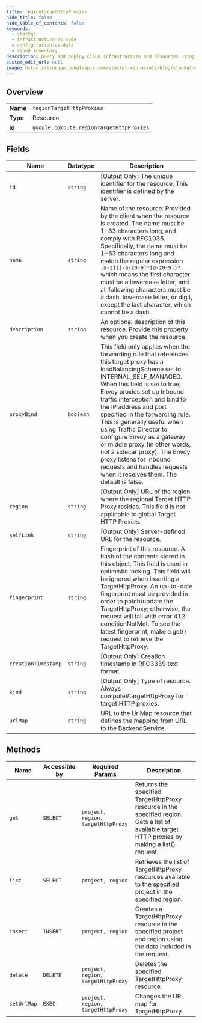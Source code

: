 ```yaml
---
title: regionTargetHttpProxies
hide_title: false
hide_table_of_contents: false
keywords:
  - stackql
  - infrastructure-as-code
  - configuration-as-data
  - cloud inventory
description: Query and Deploy Cloud Infrastructure and Resources using SQL
custom_edit_url: null
image: https://storage.googleapis.com/stackql-web-assets/blog/stackql-blog-post-featured-image.png
---
```

  
    

## Overview
<table><tbody>
<tr><td><b>Name</b></td><td><code>regionTargetHttpProxies</code></td></tr>
<tr><td><b>Type</b></td><td>Resource</td></tr>
<tr><td><b>Id</b></td><td><code>google.compute.regionTargetHttpProxies</code></td></tr>
</tbody></table>

## Fields
| Name | Datatype | Description |
| ---- | -------- | ----------- |
| `id` | `string` | [Output Only] The unique identifier for the resource. This identifier is defined by the server. |
| `name` | `string` | Name of the resource. Provided by the client when the resource is created. The name must be 1-63 characters long, and comply with RFC1035. Specifically, the name must be 1-63 characters long and match the regular expression `[a-z]([-a-z0-9]*[a-z0-9])?` which means the first character must be a lowercase letter, and all following characters must be a dash, lowercase letter, or digit, except the last character, which cannot be a dash. |
| `description` | `string` | An optional description of this resource. Provide this property when you create the resource. |
| `proxyBind` | `boolean` | This field only applies when the forwarding rule that references this target proxy has a loadBalancingScheme set to INTERNAL_SELF_MANAGED. When this field is set to true, Envoy proxies set up inbound traffic interception and bind to the IP address and port specified in the forwarding rule. This is generally useful when using Traffic Director to configure Envoy as a gateway or middle proxy (in other words, not a sidecar proxy). The Envoy proxy listens for inbound requests and handles requests when it receives them. The default is false. |
| `region` | `string` | [Output Only] URL of the region where the regional Target HTTP Proxy resides. This field is not applicable to global Target HTTP Proxies. |
| `selfLink` | `string` | [Output Only] Server-defined URL for the resource. |
| `fingerprint` | `string` | Fingerprint of this resource. A hash of the contents stored in this object. This field is used in optimistic locking. This field will be ignored when inserting a TargetHttpProxy. An up-to-date fingerprint must be provided in order to patch/update the TargetHttpProxy; otherwise, the request will fail with error 412 conditionNotMet. To see the latest fingerprint, make a get() request to retrieve the TargetHttpProxy. |
| `creationTimestamp` | `string` | [Output Only] Creation timestamp in RFC3339 text format. |
| `kind` | `string` | [Output Only] Type of resource. Always compute#targetHttpProxy for target HTTP proxies. |
| `urlMap` | `string` | URL to the UrlMap resource that defines the mapping from URL to the BackendService. |
## Methods
| Name | Accessible by | Required Params | Description |
| ---- | ------------- | --------------- | ----------- |
| `get` | `SELECT` | `project, region, targetHttpProxy` | Returns the specified TargetHttpProxy resource in the specified region. Gets a list of available target HTTP proxies by making a list() request. |
| `list` | `SELECT` | `project, region` | Retrieves the list of TargetHttpProxy resources available to the specified project in the specified region. |
| `insert` | `INSERT` | `project, region` | Creates a TargetHttpProxy resource in the specified project and region using the data included in the request. |
| `delete` | `DELETE` | `project, region, targetHttpProxy` | Deletes the specified TargetHttpProxy resource. |
| `setUrlMap` | `EXEC` | `project, region, targetHttpProxy` | Changes the URL map for TargetHttpProxy. |
